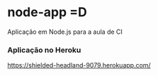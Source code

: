 # node-app =D
Aplicação em Node.js para a aula de CI

### Aplicação no Heroku
https://shielded-headland-9079.herokuapp.com/
